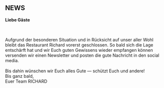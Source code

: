 ## NEWS

**Liebe Gäste**  

<br>
<br>
Aufgrund der besonderen Situation und in Rücksicht auf unser aller Wohl bleibt das Restaurant Richard vorerst geschlossen. So bald sich die Lage entschärft hat und wir Euch guten Gewissens wieder empfangen können versenden wir einen Newsletter und posten die gute Nachricht in den social media.<br>
<br>
Bis dahin wünschen wir Euch alles Gute — schützt Euch und andere!<br>
Bis ganz bald,
<br>
Euer Team RICHARD


